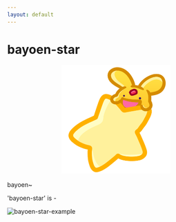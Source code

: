```yaml
---
layout: default
---
```


# bayoen-star

<p align="center">   
   <img src="/bayoen-star/dailycarbuncle_kirbuncle.png" width="50%" hspace="10"/>
</p>

bayoen~

'bayoen-star' is -

![bayoen-star-example](/bayoen-star-example.png#center)



<!-- <a name="Korean"> </a>
# 한국어
Text can be **bold**, _italic_, or ~~strikethrough~~.

This is a normal paragraph following a header. GitHub is a code hosting platform for version control and collaboration. It lets you and others work together on projects from anywhere.

<a name="English"> </a>
# English

This is a normal paragraph following a header. GitHub is a code hosting platform for version control and collaboration. It lets you and others work together on projects from anywhere.

<a name="Japanese"> </a>
# 日本語

[Link to another page](./another-page.html). -->